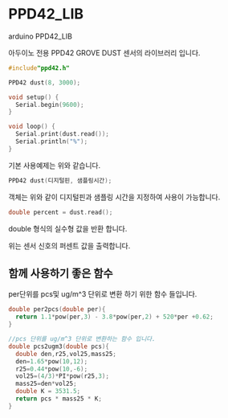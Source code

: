 # PPD42_LIB
arduino PPD42_LIB

아두이노 전용 PPD42 GROVE DUST 센서의 라이브러리 입니다.

```cpp
#include"ppd42.h"

PPD42 dust(8, 3000);

void setup() {
  Serial.begin(9600);
}

void loop() {
  Serial.print(dust.read());
  Serial.println("%");
}
```

기본 사용예제는 위와 같습니다.

```cpp
PPD42 dust(디지털핀, 샘플링시간);
```

객체는 위와 같이 디지털핀과 샘플링 시간을 지정하여 사용이 가능합니다.


```cpp
double percent = dust.read();
```

double 형식의 실수형 값을 반환 합니다.

위는 센서 신호의 퍼센트 값을 출력합니다.


## 함께 사용하기 좋은 함수


per단위를 pcs및 ug/m^3 단위로 변환 하기 위한 함수 들입니다.

```cpp
double per2pcs(double per){
  return 1.1*pow(per,3) - 3.8*pow(per,2) + 520*per +0.62;
}

//pcs 단위를 ug/m^3 단위로 변환하는 함수 입니다.
double pcs2ugm3(double pcs){
  double den,r25,vol25,mass25;
  den=1.65*pow(10,12);
  r25=0.44*pow(10,-6);
  vol25=(4/3)*PI*pow(r25,3);
  mass25=den*vol25;
  double K = 3531.5;
  return pcs * mass25 * K;
}
```
